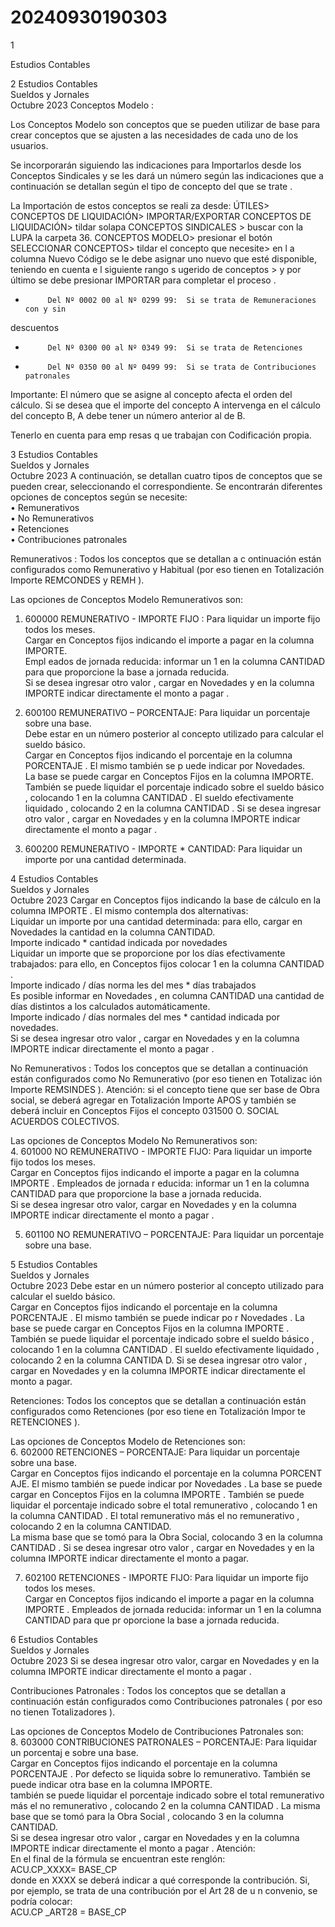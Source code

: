 # 20240930190303

 1 
 
  
Estudios Contables  


 
 
 
 2 Estudios Contables  
Sueldos y Jornales  
Octubre  2023 Conceptos Modelo : 
 
Los Conceptos Modelo son conceptos que se pueden utilizar de 
base para crear conceptos que se ajusten a las necesidades de 
cada uno de los usuarios.  
 
Se incorporarán siguiendo las indicaciones para Importarlos desde los 
Conceptos Sindicales  y se les dará un número según las indicaciones que a 
continuación se detallan según el tipo de concepto del que se trate . 
 
La Importación de estos conceptos se reali za desde: ÚTILES> CONCEPTOS DE 
LIQUIDACIÓN> IMPORTAR/EXPORTAR CONCEPTOS DE LIQUIDACIÓN>  tildar 
solapa CONCEPTOS SINDICALES  > buscar con la LUPA  la carpeta 36. 
CONCEPTOS MODELO>  presionar el botón SELECCIONAR CONCEPTOS>  tildar 
el concepto que necesite> en l a columna Nuevo Código  se le debe asignar uno 
nuevo que esté disponible, teniendo en cuenta e l siguiente rango s ugerido  de 
conceptos > y por último se debe presionar IMPORTAR  para completar el 
proceso . 
 
-          Del Nº 0002 00 al Nº 0299 99:  Si se trata de Remuneraciones con y sin 
descuentos  
-          Del Nº 0300 00 al Nº 0349 99:  Si se trata de Retenciones  
-          Del Nº 0350 00 al Nº 0499 99:  Si se trata de Contribuciones patronales  
 
 
Importante:  El número que se asigne al concepto afecta el orden  del cálculo. 
Si se desea que el importe del concepto A intervenga en el cálculo del 
concepto B, A debe tener un número anterior al de B.  
 
Tenerlo en cuenta para emp resas q ue trabajan con Codificación  propia.  
 
 
 
 

 
 
 
 3 Estudios Contables  
Sueldos y Jornales  
Octubre  2023 A continuación, se detallan cuatro tipos de conceptos que se pueden crear, 
seleccionando el correspondiente. Se encontrarán diferentes opciones de 
conceptos según se necesite:  
• Remunerativos  
• No Remunerativos  
• Retenciones  
• Contribuciones patronales  
 
Remunerativos : Todos los conceptos que se detallan a c ontinuación están 
configurados como Remunerativo y Habitual (por eso tienen en Totalización 
Importe REMCONDES y REMH ). 
 
Las opciones de Conceptos Modelo Remunerativos son:  
1. 600000  REMUNERATIVO - IMPORTE FIJO : Para liquidar un importe 
fijo todos los meses.  
Cargar en Conceptos fijos  indicando el importe a pagar  en la columna 
IMPORTE.  
Empl eados de jornada reducida: informar un 1 en la columna 
CANTIDAD  para que proporcione  la base a jornada reducida.  
Si se desea ingresar otro valor , cargar en Novedades  y en la columna 
IMPORTE  indicar directamente el monto a pagar . 
 
2. 600100  REMUNERATIVO – PORCENTAJE:  Para liquidar un porcentaje 
sobre una base.  
Debe estar en un número posterior al concepto utilizado para calcular 
el sueldo básico.  
Cargar en Conceptos fijos  indicando el porcentaje en la columna 
PORCENTAJE . El mismo también se p uede indicar por Novedades.  
La base  se puede cargar en Conceptos Fijos  en la columna IMPORTE.  
También se puede liquidar el porcentaje  indicado sobre  el sueldo 
básico , colocando 1 en la columna CANTIDAD . El sueldo efectivamente 
liquidado , colocando 2 en la columna CANTIDAD . 
Si se desea ingresar otro valor , cargar en Novedades  y en la columna 
IMPORTE  indicar directamente el monto a pagar . 
 
3. 600200  REMUNERATIVO - IMPORTE * CANTIDAD:  Para liquidar un 
importe por una cantidad determinada.  

 
 
 
 4 Estudios Contables  
Sueldos y Jornales  
Octubre  2023 Cargar en Conceptos fijos  indicando la base de cálculo  en la columna 
IMPORTE . 
El mismo contempla dos alternativas:  
Liquidar un importe por una cantidad determinada: para ello, cargar en 
Novedades  la cantidad en la columna CANTIDAD.   
Importe indicado * cantidad indicada por novedades  
Liquidar un importe que se proporcione por los días efectivamente 
trabajados: para ello, en Conceptos fijos  colocar 1 en la columna 
CANTIDAD .  
Importe indicado / días norma les del mes * días trabajados  
Es posible informar en Novedades , en columna  CANTIDAD  una 
cantidad de días distintos  a los calculados automáticamente.  
Importe indicado / días normales del mes * cantidad indicada por 
novedades.  
Si se desea ingresar otro valor , cargar en Novedades  y en la columna 
IMPORTE  indicar directamente el monto a pagar . 
 
 
No Remunerativos :  Todos los conceptos que se detallan a continuación están 
configurados como No Remunerativo (por eso tienen en Totalizac ión Importe 
REMSINDES ). 
Atención:  si el concepto tiene que ser base de Obra social, se deberá agregar 
en Totalización Importe APOS  y también se deberá incluir en Conceptos Fijos 
el concepto 031500 O. SOCIAL  ACUERDOS COLECTIVOS.  
 
Las opciones de Conceptos Modelo No Remunerativos son:  
4. 601000 NO REMUNERATIVO - IMPORTE FIJO:  Para liquidar un importe 
fijo todos los meses.  
Cargar en Conceptos fijos  indicando el importe a pagar en la columna 
IMPORTE . 
Empleados de jornada r educida: informar un 1 en la columna 
CANTIDAD  para que proporcione la base a jornada reducida.  
Si se desea ingresar otro valor,  cargar en Novedades  y en la columna 
IMPORTE  indicar directamente el monto a pagar . 
 
5. 601100 NO REMUNERATIVO – PORCENTAJE:  Para liquidar un 
porcentaje sobre una base.  

 
 
 
 5 Estudios Contables  
Sueldos y Jornales  
Octubre  2023 Debe estar en un número posterior al concepto utilizado para calcular 
el sueldo básico.  
Cargar en Conceptos fijos indicando el porcentaje en la columna 
PORCENTAJE . El mismo también se puede indicar po r Novedades . 
La base se puede cargar en Conceptos Fijos  en la columna IMPORTE . 
También se puede liquidar el porcentaje  indicado sobre  el sueldo 
básico , colocando 1 en la columna CANTIDAD . El sueldo efectivamente 
liquidado , colocando 2 en la columna CANTIDA D. 
Si se desea ingresar otro valor , cargar en Novedades  y en la columna 
IMPORTE  indicar directamente el monto a pagar.  
 
Retenciones:  Todos los conceptos que se detallan a continuación están 
configurados como Retenciones (por eso tiene en Totalización Impor te 
RETENCIONES ). 
 
Las opciones de Conceptos Modelo de Retenciones son:  
6. 602000 RETENCIONES – PORCENTAJE:  Para liquidar un porcentaje 
sobre una base.  
Cargar en Conceptos fijos  indicando el porcentaje en la columna 
PORCENT AJE. El mismo también se puede indicar por Novedades . 
La base  se puede cargar en Conceptos Fijos  en la columna IMPORTE . 
También se puede liquidar  el porcentaje indicado sobre el total 
remunerativo , colocando 1 en la columna CANTIDAD . El total 
remunerativo más el no remunerativo , colocando  2 en la columna 
CANTIDAD.  
La misma base  que se tomó para la Obra Social,  colocando 3 en la 
columna CANTIDAD . 
Si se desea ingresar otro valor , cargar en Novedades  y en la columna 
IMPORTE indicar directamente el  monto a pagar.  
 
7. 602100 RETENCIONES - IMPORTE FIJO:  Para liquidar un importe fijo 
todos los meses.  
Cargar en Conceptos fijos  indicando el importe a pagar en la columna 
IMPORTE . 
Empleados de jornada reducida: informar un 1 en la columna 
CANTIDAD  para que pr oporcione la base a jornada reducida.  

 
 
 
 6 Estudios Contables  
Sueldos y Jornales  
Octubre  2023 Si se desea ingresar otro valor, cargar en Novedades  y en la columna 
IMPORTE  indicar directamente el monto a pagar . 
 
Contribuciones Patronales : Todos los conceptos que se detallan a  
continuación están configurados como Contribuciones patronales ( por eso no 
tienen Totalizadores ). 
 
Las opciones de Conceptos Modelo de Contribuciones Patronales son:  
8. 603000 CONTRIBUCIONES PATRONALES – PORCENTAJE:  Para liquidar 
un porcentaj e sobre una base.  
Cargar en Conceptos fijos  indicando el porcentaje en la columna 
PORCENTAJE . 
Por defecto se liquida sobre lo remunerativo. También se puede indicar 
otra base  en la columna IMPORTE.  
también se puede liquidar el porcentaje indicado sobre el  total 
remunerativo más el no remunerativo , colocando 2 en la columna 
CANTIDAD . La misma base que se tomó para la Obra Social , colocando 
3 en la columna CANTIDAD.  
Si se desea ingresar otro valor , cargar en Novedades  y en la columna 
IMPORTE  indicar directamente el monto a pagar . 
Atención:  
En el final de la fórmula se encuentran este renglón:  
ACU.CP_XXXX= BASE_CP  
donde en XXXX se deberá indicar a qué corresponde la contribución. Si, 
por ejemplo, se trata de una contribución por el Art 28 de u n convenio, 
se podría colocar:  
ACU.CP _ART28  = BASE_CP  
 
 
 
 

